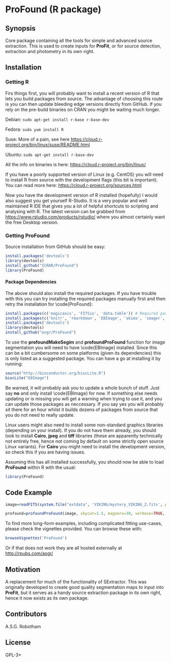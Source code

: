 # ProFound (R package)

## Synopsis

Core package containing all the tools for simple and advanced source extraction. This is used to create inputs for **ProFit**, or for source detection, extraction and photometry in its own right.

## Installation

### Getting R

Firs things first, you will probably want to install a recent version of R that lets you build packages from source. The advantage of choosing this route is you can then update bleeding edge versions directly from GitHub. If you rely on the pre-build binaries on CRAN you might be waiting much longer.

Debian:	`sudo apt-get install r-base r-base-dev`

Fedora:	`sudo yum install R`

Suse:	More of a pain, see here <https://cloud.r-project.org/bin/linux/suse/README.html>

Ubuntu:	`sudo apt-get install r-base-dev`

All the info on binaries is here: <https://cloud.r-project.org/bin/linux/>

If you have a poorly supported version of Linux (e.g. CentOS) you will need to install R from source with the development flags (this bit is important). You can read more here: <https://cloud.r-project.org/sources.html>

Now you have the development version of R installed (hopefully) I would also suggest you get yourself R-Studio. It is a very popular and well maintained R IDE that gives you a lot of helpful shortcuts to scripting and analysing with R. The latest version can be grabbed from <https://www.rstudio.com/products/rstudio/> where you almost certainly want the free Desktop version.

### Getting ProFound

Source installation from GitHub should be easy:

```R
install.packages('devtools')
library(devtools)
install_github("ICRAR/ProFound")
library(ProFound)
```

#### Package Dependencies

The above should also install the required packages. If you have trouble with this you can try installing the required packages manually first and then retry the installation for \code{ProFound}:

```R
install.packages(c('magicaxis', 'FITSio', 'data.table')) # Required packages
install.packages(c('knitr', 'rmarkdown', 'EBImage', 'akima', 'imager', 'LaplacesDemon')) # Suggested packages
install.packages('devtools')
library(devtools)
install_github("asgr/ProFound")
```

To use the **profoundMakeSegim** and **profoundProFound** function for image segmentation you will need to have \code{EBImage} installed. Since this can be a bit cumbersome on some platforms (given its dependencies) this is only listed as a suggested package. You can have a go at installing it by running:

```R
source("http://bioconductor.org/biocLite.R")
biocLite("EBImage")
```

Be warned, it will probably ask you to update a whole bunch of stuff. Just say **no** and only install \code{EBImage} for now. If something else needs updating or is missing you will get a warning when trying to use it, and you can update those packages as neccessary. If you say yes you will probably sit there for an hour whilst it builds dozens of packages from source that you do not need to really update.

Linux users might also need to install some non-standard graphics libraries (depending on your install). If you do not have them already, you should look to install **Cairo**, **jpeg** and **tiff** libraries (these are apparently technically not entirely free, hence not coming by default on some strictly open source Linux variants). For **Cairo** you might need to install the development version, so check this if you are having issues.

Assuming this has all installed successfully, you should now be able to load **ProFound** within R with the usual:

```R
library(ProFound)
```

## Code Example

```R
image=readFITS(system.file("extdata", 'VIKING/mystery_VIKING_Z.fits', package="ProFound"))

profound=profoundProFound(image, skycut=1.5, magzero=30, verbose=TRUE, plot=TRUE)
```

To find more long-form examples, including complicated fitting use-cases, please check the vignettes provided. You can browse these with:

```R
browseVignettes('ProFound')
```

Or if that does not work they are all hosted externally at <http://rpubs.com/asgr/>

## Motivation

A replacement for much of the functionality of SExtractor. This was originally developed to create good quality segmentation maps to input into **ProFit**, but it serves as a handy source extraction package in its own right, hence it now exists as its own package.

## Contributors

A.S.G. Robotham

## License

GPL-3+
